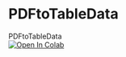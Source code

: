 # PDFtoTableData
PDFtoTableData <br>
<a href="https://colab.research.google.com/github/mino-2021/PDFtoTableData/blob/main/TabledataFromPDF.ipynb">
<img src="https://colab.research.google.com/assets/colab-badge.svg" alt="Open In Colab">
</a>

